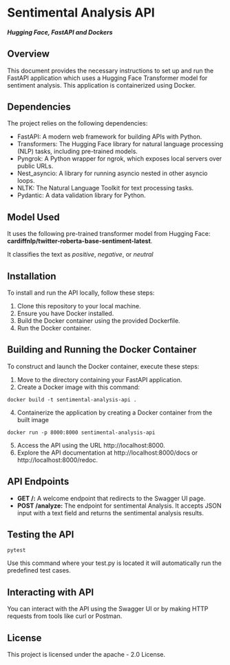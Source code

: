 # Sentimental Analysis API

##### Hugging Face, FastAPI and Dockers

## Overview

This document provides the necessary instructions to set up and run the FastAPI application which uses a Hugging Face Transformer model for sentiment analysis. This application is containerized using Docker.

## Dependencies

The project relies on the following dependencies:

- FastAPI: A modern web framework for building APIs with Python.
- Transformers: The Hugging Face library for natural language processing (NLP) tasks, including pre-trained models.
- Pyngrok: A Python wrapper for ngrok, which exposes local servers over public URLs.
- Nest_asyncio: A library for running asyncio nested in other asyncio loops.
- NLTK: The Natural Language Toolkit for text processing tasks.
- Pydantic: A data validation library for Python.

## Model Used

It uses the following pre-trained transformer model from Hugging Face: 
**cardiffnlp/twitter-roberta-base-sentiment-latest**.

It classifies the text as *positive*, *negative*, or *neutral*

## Installation 

To install and run the API locally, follow these steps:

1. Clone this repository to your local machine.
2. Ensure you have Docker installed.
3. Build the Docker container using the provided Dockerfile.
4. Run the Docker container.

## Building and Running the Docker Container

To construct and launch the Docker container, execute these steps:

1. Move to the directory containing your FastAPI application.
2. Create a Docker image with this command:

```
docker build -t sentimental-analysis-api .
```
4. Containerize the application by creating a Docker container from the built image
```
docker run -p 8000:8000 sentimental-analysis-api
```
5. Access the API using the URL http://localhost:8000.
6. Explore the API documentation at http://localhost:8000/docs or http://localhost:8000/redoc.

## API Endpoints

- **GET /:** A welcome endpoint that redirects to the Swagger UI page.
- **POST /analyze:** The endpoint for sentimental Analysis. It accepts JSON input with a text field and returns the sentimental analysis results.

## Testing the API
```
pytest
```
Use this command where your test.py is located it will automatically run the predefined test cases.

## Interacting with API

You can interact with the API using the Swagger UI or by making HTTP requests from tools like curl or Postman.

## License

This project is licensed under the apache - 2.0 License.
 
